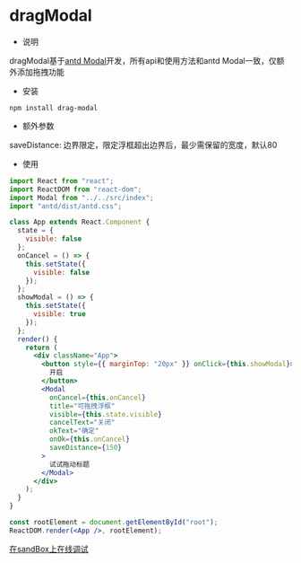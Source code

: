 # dragModal
- 说明  

dragModal基于[antd Modal](https://ant.design/components/modal-cn/)开发，所有api和使用方法和antd Modal一致，仅额外添加拖拽功能

- 安装

```
npm install drag-modal
```

- 额外参数

saveDistance: 边界限定，限定浮框超出边界后，最少需保留的宽度，默认80

- 使用

``` jsx
import React from "react";
import ReactDOM from "react-dom";
import Modal from "../../src/index";
import "antd/dist/antd.css";

class App extends React.Component {
  state = {
    visible: false
  };
  onCancel = () => {
    this.setState({
      visible: false
    });
  };
  showModal = () => {
    this.setState({
      visible: true
    });
  };
  render() {
    return (
      <div className="App">
        <button style={{ marginTop: "20px" }} onClick={this.showModal}>
          开启
        </button>
        <Modal
          onCancel={this.onCancel}
          title="可拖拽浮框"
          visible={this.state.visible}
          cancelText="关闭"
          okText="确定"
          onOk={this.onCancel}
          saveDistance={150}
        >
          试试拖动标题
        </Modal>
      </div>
    );
  }
}

const rootElement = document.getElementById("root");
ReactDOM.render(<App />, rootElement);
```
[在sandBox上在线调试](https://codesandbox.io/s/n03vw76x1j)
